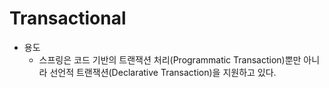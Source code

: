 # Transactional
 - 용도
 	 - 스프링은 코드 기반의 트랜잭션 처리(Programmatic Transaction)뿐만 아니라 선언적 트랜잭션(Declarative Transaction)을 지원하고 있다.